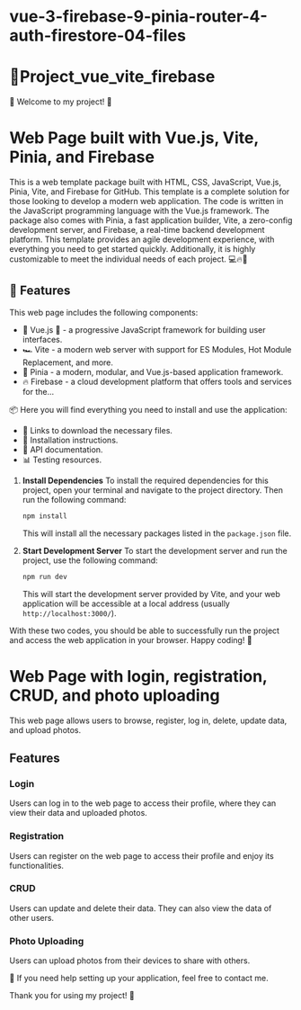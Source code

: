 # vue-3-firebase-9-pinia-router-4-auth-firestore-04-files

# 📝Project_vue_vite_firebase

🌟 Welcome to my project! 🌟
# Web Page built with Vue.js, Vite, Pinia, and Firebase

This is a web template package built with HTML, CSS, JavaScript, Vue.js, Pinia, Vite, and Firebase for GitHub. This template is a complete solution for those looking to develop a modern web application. The code is written in the JavaScript programming language with the Vue.js framework. The package also comes with Pinia, a fast application builder, Vite, a zero-config development server, and Firebase, a real-time backend development platform. This template provides an agile development experience, with everything you need to get started quickly. Additionally, it is highly customizable to meet the individual needs of each project. 💻🔥🚀

## 📖 Features

This web page includes the following components:

- 🦊 Vue.js 🦊 - a progressive JavaScript framework for building user interfaces.
- 🏎 Vite - a modern web server with support for ES Modules, Hot Module Replacement, and more.
- 🤖 Pinia - a modern, modular, and Vue.js-based application framework.
- 🔥 Firebase - a cloud development platform that offers tools and services for the...

📦 Here you will find everything you need to install and use the application:

* 🔗 Links to download the necessary files.
* 📃 Installation instructions.
* 📜 API documentation.
* 📊 Testing resources.


1. **Install Dependencies**
   To install the required dependencies for this project, open your terminal and navigate to the project directory. Then run the following command:

   ```bash
   npm install
   ```

   This will install all the necessary packages listed in the `package.json` file.

2. **Start Development Server**
   To start the development server and run the project, use the following command:

   ```bash
   npm run dev
   ```

   This will start the development server provided by Vite, and your web application will be accessible at a local address (usually `http://localhost:3000/`).

With these two codes, you should be able to successfully run the project and access the web application in your browser. Happy coding! 🚀
# Web Page with login, registration, CRUD, and photo uploading

This web page allows users to browse, register, log in, delete, update data, and upload photos.

## Features

### Login

Users can log in to the web page to access their profile, where they can view their data and uploaded photos.

### Registration

Users can register on the web page to access their profile and enjoy its functionalities.

### CRUD

Users can update and delete their data. They can also view the data of other users.

### Photo Uploading

Users can upload photos from their devices to share with others.

🤝 If you need help setting up your application, feel free to contact me.

Thank you for using my project! 🙌
